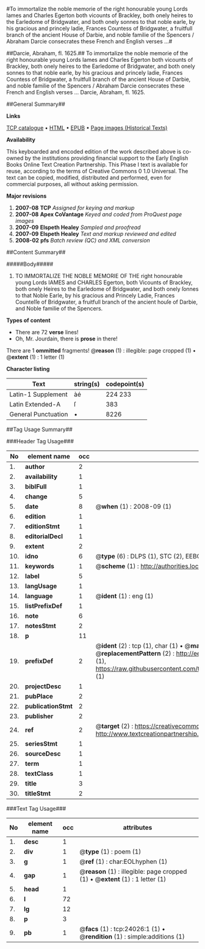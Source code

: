 #To immortalize the noble memorie of the right honourable young Lords Iames and Charles Egerton both vicounts of Brackley, both onely heires to the Earledome of Bridgwater, and both onely sonnes to that noble earle, by his gracious and princely ladie, Frances Countess of Bridgwater, a fruitfull branch of the ancient House of Darbie, and noble familie of the Spencers / Abraham Darcie consecrates these French and English verses ...#

##Darcie, Abraham, fl. 1625.##
To immortalize the noble memorie of the right honourable young Lords Iames and Charles Egerton both vicounts of Brackley, both onely heires to the Earledome of Bridgwater, and both onely sonnes to that noble earle, by his gracious and princely ladie, Frances Countess of Bridgwater, a fruitfull branch of the ancient House of Darbie, and noble familie of the Spencers / Abraham Darcie consecrates these French and English verses ...
Darcie, Abraham, fl. 1625.

##General Summary##

**Links**

[TCP catalogue](http://www.ota.ox.ac.uk/tcp/)  • 
[HTML](http://tei.it.ox.ac.uk/tcp/Texts-HTML/free/A19/A19846.html)  • 
[EPUB](http://tei.it.ox.ac.uk/tcp/Texts-EPUB/free/A19/A19846.epub) • 
[Page images (Historical Texts)](https://data.historicaltexts.jisc.ac.uk/view?pubId=eebo-21469864e&pageId=eebo-21469864e-24026-1)

**Availability**

This keyboarded and encoded edition of the
	       work described above is co-owned by the institutions
	       providing financial support to the Early English Books
	       Online Text Creation Partnership. This Phase I text is
	       available for reuse, according to the terms of Creative
	       Commons 0 1.0 Universal. The text can be copied,
	       modified, distributed and performed, even for
	       commercial purposes, all without asking permission.

**Major revisions**

1. __2007-08__ __TCP__ *Assigned for keying and markup*
1. __2007-08__ __Apex CoVantage__ *Keyed and coded from ProQuest page images*
1. __2007-09__ __Elspeth Healey__ *Sampled and proofread*
1. __2007-09__ __Elspeth Healey__ *Text and markup reviewed and edited*
1. __2008-02__ __pfs__ *Batch review (QC) and XML conversion*

##Content Summary##

#####Body#####

1. TO IMMORTALIZE THE NOBLE MEMORIE OF THE right honourable young Lords IAMES and CHARLES Egerton, both Vicounts of Brackley, both onely Heires to the Earledome of Bridgwater, and both onely ſonnes to that Noble Earle, by his gracious and Princely Ladie, Frances Counteſſe of Bridgwater, a fruitfull branch of the ancient houſe of Darbie, and Noble familie of the Spencers.

**Types of content**

  * There are 72 **verse** lines!
  * Oh, Mr. Jourdain, there is **prose** in there!

There are 1 **ommitted** fragments! 
 @__reason__ (1) : illegible: page cropped (1)  •  @__extent__ (1) : 1 letter (1)

**Character listing**


|Text|string(s)|codepoint(s)|
|---|---|---|
|Latin-1 Supplement|àé|224 233|
|Latin Extended-A|ſ|383|
|General Punctuation|•|8226|

##Tag Usage Summary##

###Header Tag Usage###

|No|element name|occ|attributes|
|---|---|---|---|
|1.|__author__|2||
|2.|__availability__|1||
|3.|__biblFull__|1||
|4.|__change__|5||
|5.|__date__|8| @__when__ (1) : 2008-09 (1)|
|6.|__edition__|1||
|7.|__editionStmt__|1||
|8.|__editorialDecl__|1||
|9.|__extent__|2||
|10.|__idno__|6| @__type__ (6) : DLPS (1), STC (2), EEBO-CITATION (1), OCLC (1), VID (1)|
|11.|__keywords__|1| @__scheme__ (1) : http://authorities.loc.gov/ (1)|
|12.|__label__|5||
|13.|__langUsage__|1||
|14.|__language__|1| @__ident__ (1) : eng (1)|
|15.|__listPrefixDef__|1||
|16.|__note__|6||
|17.|__notesStmt__|2||
|18.|__p__|11||
|19.|__prefixDef__|2| @__ident__ (2) : tcp (1), char (1)  •  @__matchPattern__ (2) : ([0-9\-]+):([0-9IVX]+) (1), (.+) (1)  •  @__replacementPattern__ (2) : http://eebo.chadwyck.com/downloadtiff?vid=$1&page=$2 (1), https://raw.githubusercontent.com/textcreationpartnership/Texts/master/tcpchars.xml#$1 (1)|
|20.|__projectDesc__|1||
|21.|__pubPlace__|2||
|22.|__publicationStmt__|2||
|23.|__publisher__|2||
|24.|__ref__|2| @__target__ (2) : https://creativecommons.org/publicdomain/zero/1.0/ (1), http://www.textcreationpartnership.org/docs/. (1)|
|25.|__seriesStmt__|1||
|26.|__sourceDesc__|1||
|27.|__term__|1||
|28.|__textClass__|1||
|29.|__title__|3||
|30.|__titleStmt__|2||


###Text Tag Usage###

|No|element name|occ|attributes|
|---|---|---|---|
|1.|__desc__|1||
|2.|__div__|1| @__type__ (1) : poem (1)|
|3.|__g__|1| @__ref__ (1) : char:EOLhyphen (1)|
|4.|__gap__|1| @__reason__ (1) : illegible: page cropped (1)  •  @__extent__ (1) : 1 letter (1)|
|5.|__head__|1||
|6.|__l__|72||
|7.|__lg__|12||
|8.|__p__|3||
|9.|__pb__|1| @__facs__ (1) : tcp:24026:1 (1)  •  @__rendition__ (1) : simple:additions (1)|
